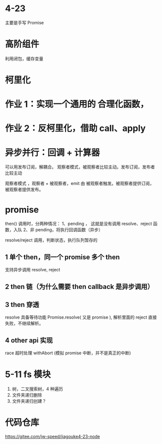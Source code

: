 # 4-23

主要是手写 Promise

# 高阶组件

利用闭包，缓存变量

# 柯里化

# 作业 1：实现一个通用的 合理化函数，

# 作业 2：反柯里化，借助 call、apply

# 异步并行：回调 + 计算器

可以用发布订阅，解耦合。
观察者模式，被观察者比较主动。发布订阅，发布者比较主动

观察者模式 ，观察者 + 被观察者，emit 由 被观察者触发。被观察者提供订阅， 被观察者提供发布。

# promise

then() 调用时，分两种情况：
1、pending ， 这就是没有调用 resolve、reject 函数，入队
2、非 pending，将执行回调函数（异步）

resolve/reject 调用，判断状态，执行队列暂存的

## 1 单个 then，同一个 promise 多个 then

支持异步调用 resolve, reject

## 2 then 链（为什么需要 then callback 是异步调用）

## 3 then 穿透

resolve 具备等待功能 Promise.resolve( 又是 promise ), 解析里面的
reject 直接失败，不继续解析。

## 4 other api 实现

race 超时处理
withAbort (模拟 promise 中断，并不是真正的中断)

# 5-11 fs 模块

1. 树，二叉搜索树，4 种遍历
2. 文件夹递归删除
3. 文件夹递归创建？

# 代码仓库

https://gitee.com/jw-speed/jiagouke4-23-node
